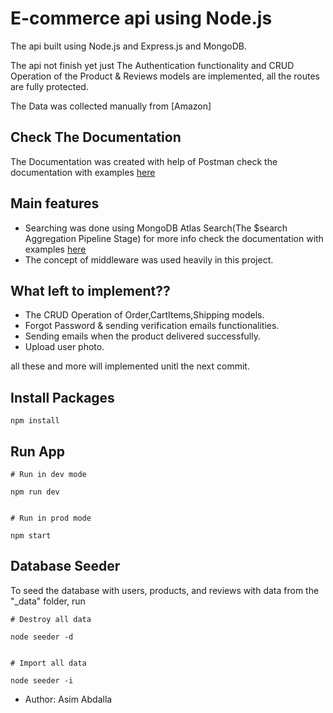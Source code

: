 # E-commerce api using Node.js
The api built using Node.js and Express.js and MongoDB.

The api not finish yet just The  Authentication functionality and CRUD Operation of the Product & Reviews models are implemented, all the routes are fully protected.

The Data was collected manually from [Amazon] 

## Check The Documentation

The Documentation was created with help of Postman check the documentation with examples [here](https://documenter.getpostman.com/view/11336818/TVCY6XZi)

## Main features

- Searching was done using MongoDB Atlas Search(The $search Aggregation Pipeline Stage) for more info check the documentation with examples [here](https://docs.atlas.mongodb.com/reference/atlas-search/query-syntax/)
- The concept of middleware was used heavily in this project.

## What left to implement??

- The CRUD Operation of Order,CartItems,Shipping models.
- Forgot Password & sending verification emails functionalities.
- Sending emails when the product delivered successfully.
- Upload user photo.

all these and more will implemented unitl the next commit.

## Install Packages

```
npm install
```

## Run App

```
# Run in dev mode

npm run dev


# Run in prod mode

npm start
```

## Database Seeder

To seed the database with users, products, and reviews with data from the "\_data" folder, run


```
# Destroy all data

node seeder -d


# Import all data

node seeder -i
```

- Author: Asim Abdalla


